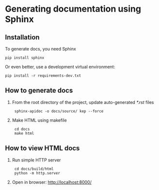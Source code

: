 Generating documentation using Sphinx
=====================================

Installation
------------

To generate docs, you need Sphinx

    pip install sphinx

Or even better, use a development virtual environment:

    pip install -r requirements-dev.txt

How to generate docs
--------------------

1. From the root directory of the project, update auto-generated *\*.rst* files

        sphinx-apidoc -o docs/source/ kep --force

2. Make HTML using makefile

        cd docs
        make html

How to view HTML docs
---------------------

1. Run simple HTTP server

        cd docs/build/html
        python -m http.server

2. Open in browser: <http://localhost:8000/>

